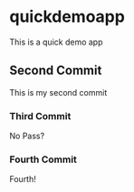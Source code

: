 # quickdemoapp
This is a quick demo app

## Second Commit
This is my second commit

### Third Commit
No Pass?

### Fourth Commit
Fourth!